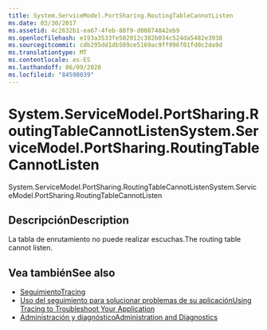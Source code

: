 ```yaml
---
title: System.ServiceModel.PortSharing.RoutingTableCannotListen
ms.date: 03/30/2017
ms.assetid: 4c2632b1-ea67-4feb-88f9-d00874842eb9
ms.openlocfilehash: e193a3533fe502012c382b034c524da5482e3938
ms.sourcegitcommit: cdb295dd1db589ce5169ac9ff096f01fd0c2da9d
ms.translationtype: MT
ms.contentlocale: es-ES
ms.lasthandoff: 06/09/2020
ms.locfileid: "84598039"
---
```

# <a name="systemservicemodelportsharingroutingtablecannotlisten"></a><span data-ttu-id="9a443-102">System.ServiceModel.PortSharing.RoutingTableCannotListen</span><span class="sxs-lookup"><span data-stu-id="9a443-102">System.ServiceModel.PortSharing.RoutingTableCannotListen</span></span>
<span data-ttu-id="9a443-103">System.ServiceModel.PortSharing.RoutingTableCannotListen</span><span class="sxs-lookup"><span data-stu-id="9a443-103">System.ServiceModel.PortSharing.RoutingTableCannotListen</span></span>  
  
## <a name="description"></a><span data-ttu-id="9a443-104">Descripción</span><span class="sxs-lookup"><span data-stu-id="9a443-104">Description</span></span>  
 <span data-ttu-id="9a443-105">La tabla de enrutamiento no puede realizar escuchas.</span><span class="sxs-lookup"><span data-stu-id="9a443-105">The routing table cannot listen.</span></span>  
  
## <a name="see-also"></a><span data-ttu-id="9a443-106">Vea también</span><span class="sxs-lookup"><span data-stu-id="9a443-106">See also</span></span>

- [<span data-ttu-id="9a443-107">Seguimiento</span><span class="sxs-lookup"><span data-stu-id="9a443-107">Tracing</span></span>](index.md)
- [<span data-ttu-id="9a443-108">Uso del seguimiento para solucionar problemas de su aplicación</span><span class="sxs-lookup"><span data-stu-id="9a443-108">Using Tracing to Troubleshoot Your Application</span></span>](using-tracing-to-troubleshoot-your-application.md)
- [<span data-ttu-id="9a443-109">Administración y diagnóstico</span><span class="sxs-lookup"><span data-stu-id="9a443-109">Administration and Diagnostics</span></span>](../index.md)
